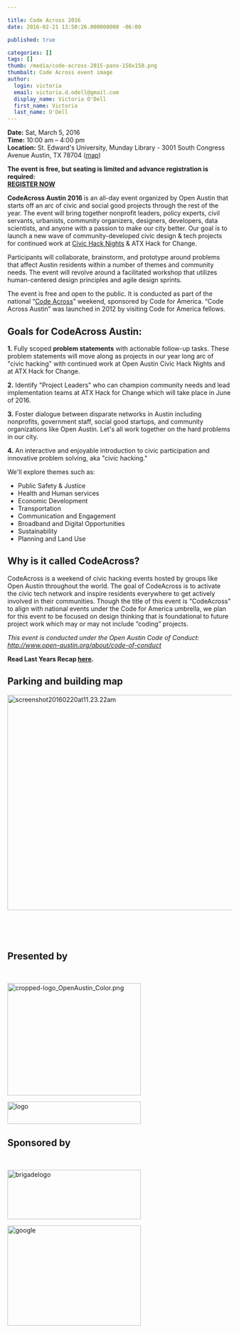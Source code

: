 ```yaml
---

title: Code Across 2016
date: 2016-02-21 13:50:26.000000000 -06:00

published: true

categories: []
tags: []
thumb: /media/code-across-2015-pano-150x150.png
thumbalt: Code Across event image
author:
  login: victoria
  email: victoria.d.odell@gmail.com
  display_name: Victoria O'Dell
  first_name: Victoria
  last_name: O'Dell
---
```

<p><strong>Date:</strong> Sat, March 5, 2016<br />
<strong>Time:</strong> 10:00 am – 4:00 pm<br />
<strong>Location:</strong> St. Edward's University, Munday Library - 3001 South Congress Avenue Austin, TX 78704 (<a href="https://www.google.com/maps/dir/30.234838,-97.7579789/30.231091,-97.757397/@30.2331063,-97.7608302,17z/data=!3m1!4b1!4m4!4m3!1m1!4e1!1m0">map</a>)</p>
<p><strong>The event is free, but seating is limited and advance registration is required:<br />
<a href="https://www.eventbrite.com/e/code-across-austin-2016-tickets-21752867412" target="_blank">REGISTER NOW</a></strong></p>
<p><strong>CodeAcross Austin 2016 </strong>is an all-day event organized by Open Austin that starts off an arc of civic and social good projects through the rest of the year. The event will bring together nonprofit leaders, policy experts, civil servants, urbanists, community organizers, designers, developers, data scientists, and anyone with a passion to make our city better. Our goal is to launch a new wave of community-developed civic design &amp; tech projects for continued work at <a href="http://www.meetup.com/Open-Austin/" target="_blank" rel="nofollow">Civic Hack Nights</a> &amp; ATX Hack for Change.</p>
<p>Participants will collaborate, brainstorm, and prototype around problems that affect Austin residents within a number of themes and community needs. The event will revolve around a facilitated workshop that utilizes human-centered design principles and agile design sprints.</p>
<p>The event is free and open to the public. It is conducted as part of the national “<a href="http://www.codeforamerica.org/events/codeacross-2015/">Code Across</a>” weekend, sponsored by Code for America. “Code Across Austin” was launched in 2012 by visiting Code for America fellows.</p>
<h2><strong>Goals for CodeAcross Austin: </strong></h2>
<p><strong>1.</strong> Fully scoped <strong>problem statements</strong> with actionable follow-up tasks. These problem statements will move along as projects in our year long arc of "civic hacking" with continued work at Open Austin Civic Hack Nights and at ATX Hack for Change.</p>
<p><strong>2.</strong> Identify "Project Leaders" who can champion community needs and lead implementation teams at ATX Hack for Change which will take place in June of 2016.</p>
<p><strong>3.</strong> Foster dialogue between disparate networks in Austin including nonprofits, government staff, social good startups, and community organizations like Open Austin. Let's all work together on the hard problems in our city.</p>
<p><strong>4.</strong> An interactive and enjoyable introduction to civic participation and innovative problem solving, aka "civic hacking."</p>
<p>We'll explore themes such as:</p>
<ul>
<li>Public Safety &amp; Justice</li>
<li>Health and Human services</li>
<li>Economic Development</li>
<li><span >Transportation</span></li>
<li>Communication and Engagement</li>
<li><span >Broadband and Digital Opportunities</span></li>
<li><span >Sustainability</span></li>
<li>Planning and Land Use</li>
</ul>
<h2><strong>Why is it called CodeAcross?</strong></h2>
<p>CodeAcross is a weekend of civic hacking events hosted by groups like Open Austin throughout the world. The goal of CodeAcross is to activate the civic tech network and inspire residents everywhere to get actively involved in their communities. Though the title of this event is “CodeAcross" to align with national events under the Code for America umbrella, we plan for this event to be focused on design thinking that is foundational to future project work which may or may not include “coding” projects.</p>
<p><em>This event is conducted under the Open Austin Code of Conduct: <a href="http://www.open-austin.org/about/code-of-conduct" target="_blank" rel="nofollow">http://www.open-austin.org/about/code-of-conduct</a></em></p>
<p><strong>Read Last Years Recap <a href="https://www.open-austin.org/article/1484">here</a>. </strong></p>
<h2><strong>Parking and building map</strong></h2>
<p><a href="/wp-content/uploads/2016/02/screenshot20160220at11.23.22am.png"><img class="size-large wp-image-1720 aligncenter" src="/media/screenshot20160220at11.23.22am-1024x792.png" alt="screenshot20160220at11.23.22am" width="625" height="483" /></a></p>
<p>&nbsp;</p>
<p>&nbsp;</p>
<h2><strong>Presented by </strong></h2>
<p>&nbsp;</p>
<p><a href="/wp-content/uploads/2016/01/cropped-logo_OpenAustin_Color.png"><img class="size-medium wp-image-1683 aligncenter" src="/media/cropped-logo_OpenAustin_Color-300x252.png" alt="cropped-logo_OpenAustin_Color.png" width="300" height="252" /></a></p>
<p><a href="/wp-content/uploads/2016/02/logo.png"><img class="size-medium wp-image-1723 aligncenter" src="/media/logo-300x50.png" alt="logo" width="300" height="50" /></a></p>
<h2><strong>Sponsored by</strong></h2>
<p>&nbsp;</p>
<p><a href="/wp-content/uploads/2016/02/brigadelogo.png"><img class="size-medium wp-image-1724 aligncenter" src="/media/brigadelogo-300x111.png" alt="brigadelogo" width="300" height="111" /></a></p>
<p><a href="/wp-content/uploads/2016/02/google.png"><img class="size-medium wp-image-1725 aligncenter" src="/media/google-300x225.png" alt="google" width="300" height="225" /></a></p>
